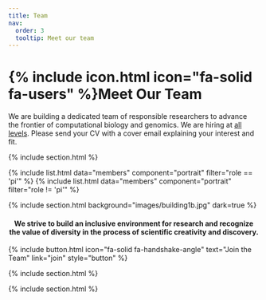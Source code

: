 ```yaml
---
title: Team
nav:
  order: 3
  tooltip: Meet our team
---
```


# {% include icon.html icon="fa-solid fa-users" %}Meet Our Team
We are building a dedicated team of responsible researchers to advance the frontier of computational biology and genomics. 
We are hiring at [all levels](/join/). Please send your CV with a cover email explaining your interest and fit.

{% include section.html %}

{% include list.html data="members" component="portrait" filter="role == 'pi'" %}
{% include list.html data="members" component="portrait" filter="role != 'pi'" %}

{% include section.html background="images/building1b.jpg" dark=true %}

#### <center>We strive to build an inclusive environment for research and recognize the value of diversity in the process of scientific creativity and discovery.</center>

{%
  include button.html
  icon="fa-solid fa-handshake-angle"
  text="Join the Team"
  link="join"
  style="button"
%}

{% include section.html %}


{% include section.html %}

<!-- 
## Collaboration

{% capture content %}
[![MBZUAI](/images/mbzuai_logo.png)](https://mbzuai.ac.ae)

{% endcapture %}

{% include grid.html style="square" content=content %}
-->
